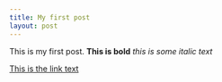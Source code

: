 ```yaml
---
title: My first post
layout: post
---
```

This is my first post. **This is bold** _this is some italic text_

[This is the link text](https://example.com)

